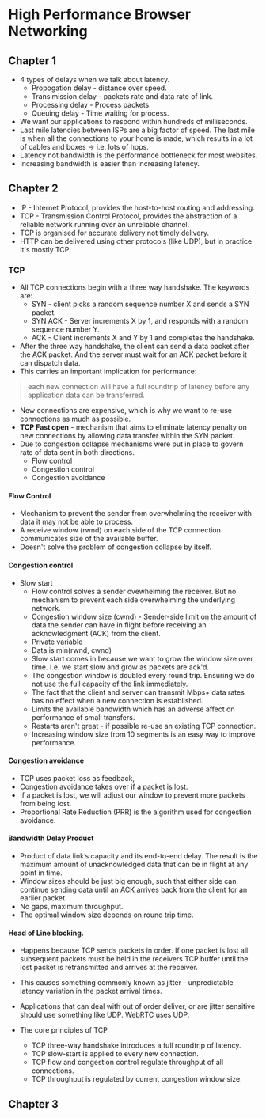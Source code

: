# High Performance Browser Networking

## Chapter 1

- 4 types of delays when we talk about latency.
  - Propogation delay - distance over speed.
  - Transimission delay - packets rate and data rate of link.
  - Processing delay - Process packets.
  - Queuing delay - Time waiting for process.
- We want our applications to respond within hundreds of milliseconds.
- Last mile latencies between ISPs are a big factor of speed. The last mile is when all the connections to your home is made, which results in a lot of cables and boxes -> i.e. lots of hops.
- Latency not bandwidth is the performance bottleneck for most websites.
- Increasing bandwidth is easier than increasing latency.

## Chapter 2
- IP - Internet Protocol, provides the host-to-host routing and addressing.
- TCP - Transmission Control Protocol, provides the abstraction of a reliable network running over an unreliable channel.
- TCP is organised for accurate delivery not timely delivery.
- HTTP can be delivered using other protocols (like UDP), but in practice it's mostly TCP.

### TCP
- All TCP connections begin with a three way handshake. The keywords are:
  - SYN - client picks a random sequence number X and sends a SYN packet.
  - SYN ACK - Server increments X by 1, and responds with a random sequence number Y.
  - ACK - Client increments X and Y by 1 and completes the handshake.
- After the three way handshake, the client can send a data packet after the ACK packet. And the server must wait for an ACK packet before it can dispatch data.
- This carries an important implication for performance:

> each new connection will have a full roundtrip of latency before any application data can be transferred.

- New connections are expensive, which is why we want to re-use connections as much as possible.
- **TCP Fast open** - mechanism that aims to eliminate latency penalty on new connections by allowing data transfer within the SYN packet.
- Due to congestion collapse mechanisms were put in place to govern rate of data sent in both directions.
  - Flow control
  - Congestion control
  - Congestion avoidance

#### Flow Control
- Mechanism to prevent the sender from overwhelming the receiver with data it may not be able to process.
- A receive window (rwnd) on each side of the TCP connection communicates size of the available buffer.
- Doesn't solve the problem of congestion collapse by itself.

#### Congestion control
- Slow start
  - Flow control solves a sender ovewhelming the receiver. But no mechanism to prevent each side overwhelming the underlying network.
  - Congestion window size (cwnd) - Sender-side limit on the amount of data the sender can have in flight before receiving an acknowledgment (ACK) from the client.
  - Private variable
  - Data is min(rwnd, cwnd)
  - Slow start comes in because we want to grow the window size over time. I.e. we start slow and grow as packets are ack'd.
  - The congestion window is doubled every round trip. Ensuring we do not use the full capacity of the link immediately.
  - The fact that the client and server can transmit Mbps+ data rates has no effect when a new connection is established.
  - Limits the available bandwidth which has an adverse affect on performance of small transfers.
  - Restarts aren't great - if possible re-use an existing TCP connection.
  - Increasing window size from 10 segments is an easy way  to improve performance.

#### Congestion avoidance
- TCP uses packet loss as feedback,
- Congestion avoidance takes over if a packet is lost.
- If a packet is lost, we will adjust our window to prevent more packets from being lost.
- Proportional Rate Reduction (PRR) is the algorithm used for congestion avoidance.

#### Bandwidth Delay Product
- Product of data link’s capacity and its end-to-end delay. The result is the maximum amount of unacknowledged data that can be in flight at any point in time.
- Window sizes should be just big enough, such that either side can continue sending data until an ACK arrives back from the client for an earlier packet.
- No gaps, maximum throughput.
- The optimal window size depends on round trip time.

#### Head of Line blocking.
- Happens because TCP sends packets in order. If one packet is lost all subsequent packets must be held in the receivers TCP buffer until the lost packet is retransmitted and arrives at the receiver.
- This causes something commonly known as jitter - unpredictable latency variation in the packet arrival times.
- Applications that can deal with out of order deliver, or are jitter sensitive should use something like UDP. WebRTC uses UDP.

- The core principles of TCP
  - TCP three-way handshake introduces a full roundtrip of latency.
  - TCP slow-start is applied to every new connection.
  - TCP flow and congestion control regulate throughput of all connections.
  - TCP throughput is regulated by current congestion window size.

## Chapter 3
